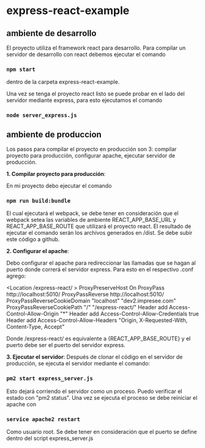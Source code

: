 # express-react-example

## ambiente de desarrollo

El proyecto utiliza el framework react para desarrollo. Para compilar un servidor de desarrollo con react debemos ejecutar el comando 
### `npm start`
dentro de la carpeta express-react-example.

Una vez se tenga el proyecto react listo se puede probar en el lado del servidor mediante express, para esto ejecutamos el comando 
### `node server_express.js`

## ambiente de produccion

Los pasos para compilar el proyecto en producción son 3: compilar proyecto para producción, configurar apache, ejecutar servidor de producción.

**1. Compilar proyecto para producción**: 

En mi proyecto debo ejecutar el comando
### `npm run build:bundle`
El cual ejecutará el webpack, se debe tener en consideración que el webpack setea las variables de ambiente REACT_APP_BASE_URL y REACT_APP_BASE_ROUTE que utilizará el proyecto react. El resultado de ejecutar el comando serán los archivos generados en /dist. Se debe subir este código a github.

**2. Configurar el apache**:

Debo configurar el apache para redireccionar las llamadas que se hagan al puerto donde correrá el servidor express. Para esto en el respectivo .conf agrego:

<Location /express-react/ >
  ProxyPreserveHost On
  ProxyPass  http://localhost:5010/
  ProxyPassReverse http://localhost:5010/
  ProxyPassReverseCookieDomain  "localhost"  "dev2.impresee.com"
  ProxyPassReverseCookiePath  "/"  "/express-react/"
  Header add Access-Control-Allow-Origin "*"
  Header add Access-Control-Allow-Credentials true
  Header add Access-Control-Allow-Headers "Origin, X-Requested-With, Content-Type, Accept"
</Location>

Donde /express-react/ es equivalente a {REACT_APP_BASE_ROUTE} y el puerto debe ser el puerto del servidor express.

**3. Ejecutar el servidor**:
Después de clonar el código en el servidor de producción, se ejecuta el servidor mediante el comando:
### `pm2 start express_server.js`
Esto dejará corriendo el servidor como un proceso. Puedo verificar el estado con "pm2 status". Una vez se ejecuta el proceso se debe reiniciar el apache con
### `service apache2 restart`
Como usuario root. 
Se debe tener en consideración que el puerto se define dentro del script express_server.js
